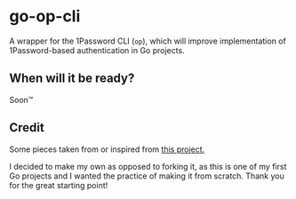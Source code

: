 # go-op-cli
A wrapper for the 1Password CLI (`op`), which will improve implementation of 1Password-based authentication in Go projects.  

## When will it be ready?
Soon™

## Credit
Some pieces taken from or inspired from [this project.](github.com/dvcrn/go-1password-cli)  

I decided to make my own as opposed to forking it, as this is one of my first Go projects and I wanted the practice of making it from scratch. Thank you for the great starting point!